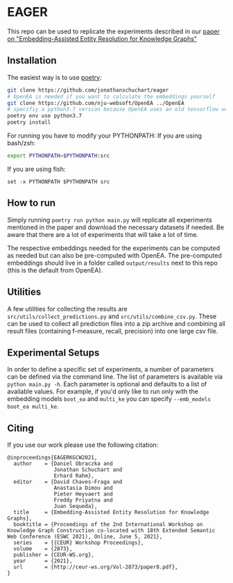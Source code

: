 # EAGER

This repo can be used to replicate the experiments described in our [paper on
"Embedding-Assisted Entity Resolution for Knowledge Graphs"](http://ceur-ws.org/Vol-2873/paper8.pdf)

## Installation
The easiest way is to use [poetry](https://python-poetry.org/docs/):
```bash
git clone https://github.com/jonathanschuchart/eager 
# OpenEA is needed if you want to calculate the embeddings yourself
git clone https://github.com/nju-websoft/OpenEA ../OpenEA
# specifiy a python3.7 version because OpenEA uses an old tensorflow version
poetry env use python3.7
poetry install
```

For running you have to modify your PYTHONPATH:
If you are using bash/zsh:
```bash
export PYTHONPATH=$PYTHONPATH:src
```
If you are using fish:
```fish
set -x PYTHONPATH $PYTHONPATH src
```

## How to run
Simply running `poetry run python main.py` will replicate all experiments mentioned in the paper and download the necessary datasets if needed.
Be aware that there are a lot of experiments that will take a lot of time.

The respective embeddings needed for the experiments can be computed as needed but
can also be pre-computed with OpenEA.
The pre-computed embeddings should live in a folder called `output/results`
next to this repo (this is the default from OpenEA).

## Utilities
A few utilities for collecting the results are `src/utils/collect_predictions.py` and
`src/utils/combine_csv.py`. These can be used to collect all prediction files into a zip archive
and combining all result files (containing f-measure, recall, precision) into one large csv file.

## Experimental Setups
In order to define a specific set of experiments, a number of parameters can be defined
via the command line.
The list of parameters is available via `python main.py -h`. Each parameter is optional and
defaults to a list of available values. For example, if you'd only like to run only
with the embedding models `boot_ea` and `multi_ke` you can specify `--emb_models boot_ea multi_ke`.

## Citing
If you use our work please use the following citation:
```
@inproceedings{EAGERKGCW2021,
  author    = {Daniel Obraczka and
               Jonathan Schuchart and
               Erhard Rahm},
  editor    = {David Chaves-Fraga and
               Anastasia Dimou and
               Pieter Heyvaert and
               Freddy Priyatna and
               Juan Sequeda},
  title     = {Embedding-Assisted Entity Resolution for Knowledge Graphs},
  booktitle = {Proceedings of the 2nd International Workshop on Knowledge Graph Construction co-located with 18th Extended Semantic Web Conference (ESWC 2021), Online, June 5, 2021},
  series    = {{CEUR} Workshop Proceedings},
  volume    = {2873},
  publisher = {CEUR-WS.org},
  year      = {2021},
  url       = {http://ceur-ws.org/Vol-2873/paper8.pdf},
}
```
